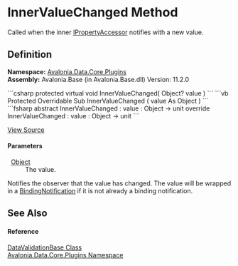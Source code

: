 # InnerValueChanged Method


Called when the inner <a href="T_Avalonia_Data_Core_Plugins_IPropertyAccessor">IPropertyAccessor</a> notifies with a new value.



## Definition
**Namespace:** <a href="N_Avalonia_Data_Core_Plugins">Avalonia.Data.Core.Plugins</a>  
**Assembly:** Avalonia.Base (in Avalonia.Base.dll) Version: 11.2.0

<Tabs groupId="api-code-preview">
<TabItem value="csharp" label="C#">
```csharp
protected virtual void InnerValueChanged(
	Object? value
)
```
</TabItem>
<TabItem value="vb" label="VB">
```vb
Protected Overridable Sub InnerValueChanged ( 
	value As Object
)
```
</TabItem>
<TabItem value="fsharp" label="F#">
```fsharp
abstract InnerValueChanged : 
        value : Object -> unit 
override InnerValueChanged : 
        value : Object -> unit 
```
</TabItem>
</Tabs>



<a href="https://github.com/AvaloniaUI/Avalonia/tree/master/src/Avalonia.Base/Data/Core/Plugins/DataValidationBase.cs#L71" title="View the source code">View Source</a>



#### Parameters
<dl><dt>  <a href="https://learn.microsoft.com/dotnet/api/system.object" target="_blank" rel="noopener noreferrer">Object</a></dt><dd>The value.</dd></dl>Notifies the observer that the value has changed. The value will be wrapped in a <a href="T_Avalonia_Data_BindingNotification">BindingNotification</a> if it is not already a binding notification.

## See Also


#### Reference
<a href="T_Avalonia_Data_Core_Plugins_DataValidationBase">DataValidationBase Class</a>  
<a href="N_Avalonia_Data_Core_Plugins">Avalonia.Data.Core.Plugins Namespace</a>  
